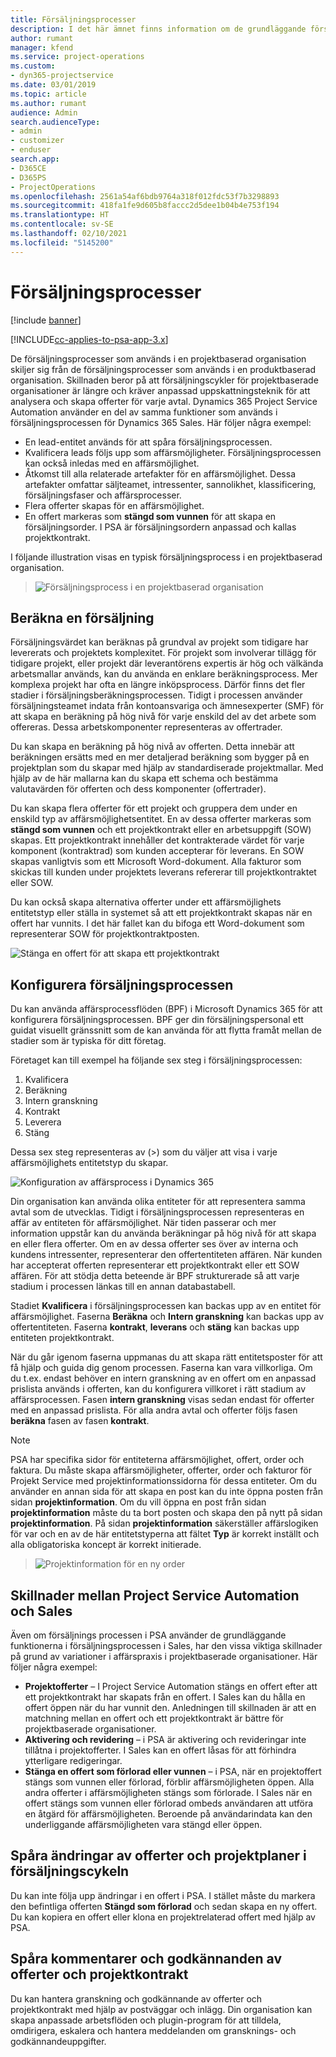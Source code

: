 ```yaml
---
title: Försäljningsprocesser
description: I det här ämnet finns information om de grundläggande försäljningsprocesserna.
author: rumant
manager: kfend
ms.service: project-operations
ms.custom:
- dyn365-projectservice
ms.date: 03/01/2019
ms.topic: article
ms.author: rumant
audience: Admin
search.audienceType:
- admin
- customizer
- enduser
search.app:
- D365CE
- D365PS
- ProjectOperations
ms.openlocfilehash: 2561a54af6bdb9764a318f012fdc53f7b3298893
ms.sourcegitcommit: 418fa1fe9d605b8faccc2d5dee1b04b4e753f194
ms.translationtype: HT
ms.contentlocale: sv-SE
ms.lasthandoff: 02/10/2021
ms.locfileid: "5145200"
---
```

# <a name="sales-processes"></a>Försäljningsprocesser

[!include [banner](../includes/psa-now-project-operations.md)]

[!INCLUDE[cc-applies-to-psa-app-3.x](../includes/cc-applies-to-psa-app-3x.md)]

De försäljningsprocesser som används i en projektbaserad organisation skiljer sig från de försäljningsprocesser som används i en produktbaserad organisation. Skillnaden beror på att försäljningscykler för projektbaserade organisationer är längre och kräver anpassad uppskattningsteknik för att analysera och skapa offerter för varje avtal. Dynamics 365 Project Service Automation använder en del av samma funktioner som används i försäljningsprocessen för Dynamics 365 Sales. Här följer några exempel:

- En lead-entitet används för att spåra försäljningsprocessen.
- Kvalificera leads följs upp som affärsmöjligheter. Försäljningsprocessen kan också inledas med en affärsmöjlighet.
- Åtkomst till alla relaterade artefakter för en affärsmöjlighet. Dessa artefakter omfattar säljteamet, intressenter, sannolikhet, klassificering, försäljningsfaser och affärsprocesser.
- Flera offerter skapas för en affärsmöjlighet.
- En offert markeras som **stängd som vunnen** för att skapa en försäljningsorder. I PSA är försäljningsordern anpassad och kallas projektkontrakt.

I följande illustration visas en typisk försäljningsprocess i en projektbaserad organisation.

> ![Försäljningsprocess i en projektbaserad organisation](media/basic-guide-1.png)

## <a name="estimating-a-sale"></a>Beräkna en försäljning
Försäljningsvärdet kan beräknas på grundval av projekt som tidigare har levererats och projektets komplexitet. För projekt som involverar tillägg för tidigare projekt, eller projekt där leverantörens expertis är hög och välkända arbetsmallar används, kan du använda en enklare beräkningsprocess. Mer komplexa projekt har ofta en längre inköpsprocess. Därför finns det fler stadier i försäljningsberäkningsprocessen. Tidigt i processen använder försäljningsteamet indata från kontoansvariga och ämnesexperter (SMF) för att skapa en beräkning på hög nivå för varje enskild del av det arbete som offereras. Dessa arbetskomponenter representeras av offertrader. 

Du kan skapa en beräkning på hög nivå av offerten. Detta innebär att beräkningen ersätts med en mer detaljerad beräkning som bygger på en projektplan som du skapar med hjälp av standardiserade projektmallar. Med hjälp av de här mallarna kan du skapa ett schema och bestämma valutavärden för offerten och dess komponenter (offertrader). 

Du kan skapa flera offerter för ett projekt och gruppera dem under en enskild typ av affärsmöjlighetsentitet. En av dessa offerter markeras som **stängd som vunnen** och ett projektkontrakt eller en arbetsuppgift (SOW) skapas. Ett projektkontrakt innehåller det kontrakterade värdet för varje komponent (kontraktrad) som kunden accepterar för leverans. En SOW skapas vanligtvis som ett Microsoft Word-dokument. Alla fakturor som skickas till kunden under projektets leverans refererar till projektkontraktet eller SOW.

Du kan också skapa alternativa offerter under ett affärsmöjlighets entitetstyp eller ställa in systemet så att ett projektkontrakt skapas när en offert har vunnits. I det här fallet kan du bifoga ett Word-dokument som representerar SOW för projektkontraktposten.

![Stänga en offert för att skapa ett projektkontrakt](media/basic-guide-2.png)

## <a name="configuring-the-sales-process"></a>Konfigurera försäljningsprocessen
Du kan använda affärsprocessflöden (BPF) i Microsoft Dynamics 365 för att konfigurera försäljningsprocessen. BPF ger din försäljningspersonal ett guidat visuellt gränssnitt som de kan använda för att flytta framåt mellan de stadier som är typiska för ditt företag.

Företaget kan till exempel ha följande sex steg i försäljningsprocessen:

1. Kvalificera
2. Beräkning
3. Intern granskning
4. Kontrakt
5. Leverera
6. Stäng

Dessa sex steg representeras av (\>) som du väljer att visa i varje affärsmöjlighets entitetstyp du skapar.

![Konfiguration av affärsprocess i Dynamics 365](media/basic-guide-3.png)
 
Din organisation kan använda olika entiteter för att representera samma avtal som de utvecklas. Tidigt i försäljningsprocessen representeras en affär av entiteten för affärsmöjlighet. När tiden passerar och mer information uppstår kan du använda beräkningar på hög nivå för att skapa en eller flera offerter. Om en av dessa offerter ses över av interna och kundens intressenter, representerar den offertentiteten affären. När kunden har accepterat offerten representerar ett projektkontrakt eller ett SOW affären. För att stödja detta beteende är BPF strukturerade så att varje stadium i processen länkas till en annan databastabell.

Stadiet **Kvalificera** i försäljningsprocessen kan backas upp av en entitet för affärsmöjlighet. Faserna **Beräkna** och **Intern granskning** kan backas upp av offertentiteten. Faserna **kontrakt**, **leverans** och **stäng** kan backas upp entiteten projektkontrakt.

När du går igenom faserna uppmanas du att skapa rätt entitetsposter för att få hjälp och guida dig genom processen. Faserna kan vara villkorliga. Om du t.ex. endast behöver en intern granskning av en offert om en anpassad prislista används i offerten, kan du konfigurera villkoret i rätt stadium av affärsprocessen. Fasen **intern granskning** visas sedan endast för offerter med en anpassad prislista. För alla andra avtal och offerter följs fasen **beräkna** fasen av fasen **kontrakt**.

> [!NOTE]
> PSA har specifika sidor för entiteterna affärsmöjlighet, offert, order och faktura. Du måste skapa affärsmöjligheter, offerter, order och fakturor för Projekt Service med projektinformationssidorna för dessa entiteter. Om du använder en annan sida för att skapa en post kan du inte öppna posten från sidan **projektinformation**. Om du vill öppna en post från sidan **projektinformation** måste du ta bort posten och skapa den på nytt på sidan **projektinformation**. På sidan **projektinformation** säkerställer affärslogiken för var och en av de här entitetstyperna att fältet **Typ** är korrekt inställt och alla obligatoriska koncept är korrekt initierade.

> ![Projektinformation för en ny order](media/basic-guide-4.png)
 
## <a name="differences-between-project-service-automation-and-sales"></a>Skillnader mellan Project Service Automation och Sales
Även om försäljnings processen i PSA använder de grundläggande funktionerna i försäljningsprocessen i Sales, har den vissa viktiga skillnader på grund av variationer i affärspraxis i projektbaserade organisationer. Här följer några exempel:

- **Projektofferter** – I Project Service Automation stängs en offert efter att ett projektkontrakt har skapats från en offert. I Sales kan du hålla en offert öppen när du har vunnit den. Anledningen till skillnaden är att en matchning mellan en offert och ett projektkontrakt är bättre för projektbaserade organisationer. 
- **Aktivering och revidering** – i PSA är aktivering och revideringar inte tillåtna i projektofferter. I Sales kan en offert låsas för att förhindra ytterligare redigeringar.
- **Stänga en offert som förlorad eller vunnen** – i PSA, när en projektoffert stängs som vunnen eller förlorad, förblir affärsmöjligheten öppen. Alla andra offerter i affärsmöjligheten stängs som förlorade. I Sales när en offert stängs som vunnen eller förlorad ombeds användaren att utföra en åtgärd för affärsmöjligheten. Beroende på användarindata kan den underliggande affärsmöjligheten vara stängd eller öppen.

## <a name="tracking-revisions-to-quotes-and-project-plans-in-the-sales-cycle"></a>Spåra ändringar av offerter och projektplaner i försäljningscykeln
Du kan inte följa upp ändringar i en offert i PSA. I stället måste du markera den befintliga offerten **Stängd som förlorad** och sedan skapa en ny offert. Du kan kopiera en offert eller klona en projektrelaterad offert med hjälp av PSA.

## <a name="tracking-comments-and-approvals-of-quotes-and-project-contracts"></a>Spåra kommentarer och godkännanden av offerter och projektkontrakt
Du kan hantera granskning och godkännande av offerter och projektkontrakt med hjälp av postväggar och inlägg. Din organisation kan skapa anpassade arbetsflöden och plugin-program för att tilldela, omdirigera, eskalera och hantera meddelanden om gransknings- och godkännandeuppgifter.
